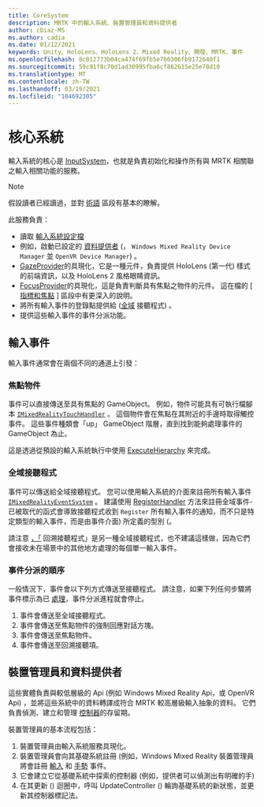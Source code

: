 ```yaml
---
title: CoreSystem
description: MRTK 中的輸入系統、裝置管理員和資料提供者
author: cDiaz-MS
ms.author: cadia
ms.date: 01/12/2021
keywords: Unity、HoloLens、HoloLens 2、Mixed Reality、開發、MRTK、事件
ms.openlocfilehash: 8c012773b04ca474f69fb5e760306fb9172640f1
ms.sourcegitcommit: 59c91f8c70d1ad30995fba6cf862615e25e78d10
ms.translationtype: MT
ms.contentlocale: zh-TW
ms.lasthandoff: 03/19/2021
ms.locfileid: "104692305"
---
```

# <a name="core-system"></a>核心系統

輸入系統的核心是 [InputSystem](../../features/Input/Overview.md)，也就是負責初始化和操作所有與 MRTK 相關聯之輸入相關功能的服務。

> [!NOTE]
> 假設讀者已經讀過，並對 [術語](Terminology.md) 區段有基本的瞭解。

此服務負責：

- 讀取 [輸入系統設定檔](../../out-of-scope/MixedRealityConfigurationGuide.md#input-system-settings)
- 例如，啟動已設定的 [資料提供者](../../features/Input/InputProviders.md) (， `Windows Mixed Reality Device Manager` 並 `OpenVR Device Manager`) 。
- [GazeProvider](xref:Microsoft.MixedReality.Toolkit.Input.IMixedRealityGazeProvider)的具現化，它是一種元件，負責提供 HoloLens (第一代) 樣式的前端資訊，以及 HoloLens 2 風格眼睛資訊。
- [FocusProvider](xref:Microsoft.MixedReality.Toolkit.Input.IMixedRealityFocusProvider)的具現化，這是負責判斷具有焦點之物件的元件。 這在檔的 [ [指標和焦點](ControllersPointersAndFocus.md#pointers-and-focus) ] 區段中有更深入的說明。
- 將所有輸入事件的登錄點提供給 ([全域](#global-listeners) 接聽程式) 。
- 提供這些輸入事件的事件分派功能。

## <a name="input-events"></a>輸入事件

輸入事件通常會在兩個不同的通道上引發：

### <a name="objects-in-focus"></a>焦點物件

事件可以直接傳送至具有焦點的 GameObject。 例如，物件可能具有可執行檔腳本 [`IMixedRealityTouchHandler`](xref:Microsoft.MixedReality.Toolkit.Input.IMixedRealityTouchHandler) 。
這個物件會在焦點在其附近的手邊時取得觸控事件。 這些事件種類會「up」 GameObject 階層，直到找到能夠處理事件的 GameObject 為止。

這是透過從預設的輸入系統執行中使用 [ExecuteHierarchy](https://docs.unity3d.com/ScriptReference/EventSystems.ExecuteEvents.ExecuteHierarchy.html) 來完成。

### <a name="global-listeners"></a>全域接聽程式

事件可以傳送給全域接聽程式。 您可以使用輸入系統的介面來註冊所有輸入事件 [`IMixedRealityEventSystem`](xref:Microsoft.MixedReality.Toolkit.IMixedRealityEventSystem) 。 建議使用 [RegisterHandler](xref:Microsoft.MixedReality.Toolkit.IMixedRealityEventSystem.RegisterHandler``1(IEventSystemHandler)) 方法來註冊全域事件-已被取代的函式會導致接聽程式收到 `Register` 所有輸入事件的通知，而不只是特定類型的輸入事件，而是由事件介面) 所定義的型別 (。

請注意 [，「](xref:Microsoft.MixedReality.Toolkit.Input.MixedRealityInputSystem.PushFallbackInputHandler(GameObject)) 回溯接聽程式」是另一種全域接聽程式，也不建議這樣做，因為它們會接收未在場景中的其他地方處理的每個單一輸入事件。

### <a name="order-of-event-dispatch"></a>事件分派的順序

一般情況下，事件會以下列方式傳送至接聽程式。 請注意，如果下列任何步驟將事件標示為已 [處理](https://docs.unity3d.com/ScriptReference/EventSystems.AbstractEventData-used.html)，事件分派進程就會停止。

1. 事件會傳送至全域接聽程式。
2. 事件會傳送至焦點物件的強制回應對話方塊。
3. 事件會傳送至焦點物件。
4. 事件會傳送至回溯接聽項。

## <a name="device-managers-and-data-providers"></a>裝置管理員和資料提供者

這些實體負責與較低層級的 Api (例如 Windows Mixed Reality Api，或 OpenVR Api) ，並將這些系統中的資料轉譯成符合 MRTK 較高層級輸入抽象的資料。 它們負責偵測、建立和管理 [控制器](ControllersPointersAndFocus.md#controllers)的存留期。

裝置管理員的基本流程包括：

1. 裝置管理員由輸入系統服務具現化。
2. 裝置管理員會向其基礎系統註冊 (例如，Windows Mixed Reality 裝置管理員將會註冊 [輸入](../../features/Input/InputEvents.md) 和 [手勢](../../features/Input/Gestures.md#gesture-events) 事件。
3. 它會建立它從基礎系統中探索的控制器 (例如，提供者可以偵測出有明確的手) 
4. 在其更新 () 迴圈中，呼叫 UpdateController () 輪詢基礎系統的新狀態，並更新其控制器標記法。
